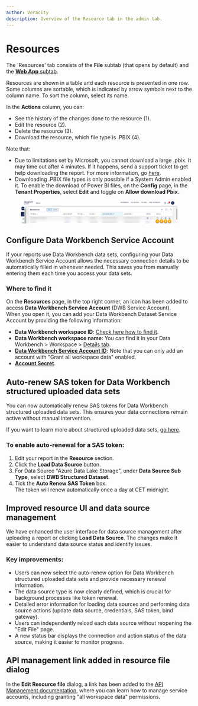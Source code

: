 ```yaml
---
author: Veracity
description: Overview of the Resource tab in the admin tab.
---
```


# Resources
The 'Resources' tab consists of the **File** subtab (that opens by default) and the <a href="#webapp">**Web App** subtab</a>.

Resources are shown in a table and each resource is presented in one row. Some columns are sortable, which is indicated by arrow symbols next to the column name. To sort the column, select its name.

In the **Actions** column, you can:
* See the history of the changes done to the resource (1).
* Edit the resource (2).
* Delete the resource (3).
* Download the resource, which file type is .PBIX (4). 

Note that:
* Due to limitations set by Microsoft, you cannot download a large .pbix. It may time out after 4 minutes. If it happens, send a support ticket to get help downloading the report. For more information, go [here](https://learn.microsoft.com/en-us/power-bi/create-reports/service-export-to-pbix#limitations-when-downloading-a-report-pbix-file).
* Downloading .PBIX file types is only possible if a System Admin enabled it. To enable the download of Power BI files, on the **Config** page, in the **Tenant Properties**, select **Edit** and toggle on **Allow download Pbix**.

<figure>
    <img src="assets/resource_actions.png"/>
</figure>

## Configure Data Workbench Service Account
If your reports use Data Workbench data sets, configuring your Data Workbench Service Account allows the necessary connection details to be automatically filled in whenever needed. This saves you from manually entering them each time you access your data sets.

### Where to find it
On the **Resources** page, in the top right corner, an icon has been added to access **Data Workbench Service Account** (DWB Service Account).  
When you open it, you can add your Data Workbench Dataset Service Account by providing the following information:

- **Data Workbench workspace ID**: [Check here how to find it](https://developer.veracity.com/docs/section/dataworkbench/apiendpoints#workspace-id).
- **Data Workbench workspace name**: You can find it in your Data Workbench > Workspace > [Details tab](https://developer.veracity.com/docs/section/dataworkbench/workspace#details).
- **[Data Workbench Service Account ID](../../dataworkbench/apimanagement.md)**: Note that you can only add an account with "Grant all workspace data" enabled.
- **[Account Secret](../../dataworkbench/apimanagement.md)**.

## Auto-renew SAS token for Data Workbench structured uploaded data sets

You can now automatically renew SAS tokens for Data Workbench structured uploaded data sets. This ensures your data connections remain active without manual intervention.

If you want to learn more about structured uploaded data sets, [go here](../../dataplatform/concepts/structdata.md).

### To enable auto-renewal for a SAS token:
1. Edit your report in the **Resource** section.
2. Click the **Load Data Source** button.
3. For Data Source "Azure Data Lake Storage", under **Data Source Sub Type**, select **DWB Structured Dataset**.
4. Tick the **Auto Renew SAS Token** box.  
   The token will renew automatically once a day at CET midnight.

## Improved resource UI and data source management
We have enhanced the user interface for data source management after uploading a report or clicking **Load Data Source**. The changes make it easier to understand data source status and identify issues.

### Key improvements:
- Users can now select the auto-renew option for Data Workbench structured uploaded data sets and provide necessary renewal information.
- The data source type is now clearly defined, which is crucial for background processes like token renewal.
- Detailed error information for loading data sources and performing data source actions (update data source, credentials, SAS token, bind gateway).
- Users can independently reload each data source without reopening the "Edit File" page.
- A new status bar displays the connection and action status of the data source, making it easier to monitor progress.

## API management link added in resource file dialog
In the **Edit Resource file** dialog, a link has been added to the [API Management documentation](../../dataworkbench/apimanagement.md), where you can learn how to manage service accounts, including granting "all workspace data" permissions.

